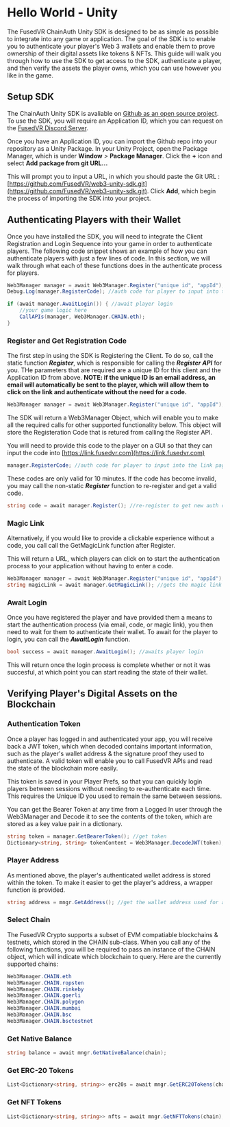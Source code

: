 # Hello World - Unity

The FusedVR ChainAuth Unity SDK is designed to be as simple as possible to integrate into any game or application. The goal of the SDK is to enable you to authenticate your player's Web 3 wallets and enable them to prove ownership of their digital assets like tokens & NFTs. This guide will walk you through how to use the SDK to get access to the SDK, authenticate a player, and then verify the assets the player owns, which you can use however you like in the game. 

## Setup SDK

The ChainAuth Unity SDK is avaliable on [Github as an open source project](https://github.com/FusedVR/web3-unity-sdk). To use the SDK, you will require an Application ID, which you can request on the [FusedVR Discord Server](https://discord.com/invite/rV8fEAmG5B).

Once you have an Application ID, you can import the Github repo into your repository as a Unity Package. In your Unity Project, open the Package Manager, which is under **Window** *>* **Package Manager**. Click the **+** icon and select **Add package from git URL...**

This will prompt you to input a URL, in which you should paste the Git URL : [https://github.com/FusedVR/web3-unity-sdk.git](https://github.com/FusedVR/web3-unity-sdk.git). Click **Add**, which begin the process of importing the SDK into your project. 

## Authenticating Players with their Wallet

Once you have installed the SDK, you will need to integrate the Client Registration and Login Sequence into your game in order to authenticate players. The following code snippet shows an example of how you can authenticate players with just a few lines of code. In this section, we will walk through what each of these functions does in the authenticate process for players. 

```csharp
Web3Manager manager = await Web3Manager.Register("unique id", "appId"); //register the client with the APIs
Debug.Log(manager.RegisterCode); //auth code for player to input into the link page received from Registration

if (await manager.AwaitLogin()) { //await player login
	//your game logic here
    CallAPIs(manager, Web3Manager.CHAIN.eth);
}
```

### Register and Get Registration Code

The first step in using the SDK is Registering the Client. To do so, call the static function ***Register***, which is responsible for calling the ***Register API*** for you. THe parameters that are required are a unique ID for this client and the Application ID from above. **NOTE: if the unique ID is an email address, an email will automatically be sent to the player, which will allow them to click on the link and authenticate without the need for a code.**

```csharp
Web3Manager manager = await Web3Manager.Register("unique id", "appId"); //register the client with the APIs
```
The SDK will return a Web3Manager Object, which will enable you to make all the required calls for other supported functionality below. This object will store the Registeration Code that is retured from calling the Register API. 

You will need to provide this code to the player on a GUI so that they can input the code into [https://link.fusedvr.com](https://link.fusedvr.com)

```csharp
manager.RegisterCode; //auth code for player to input into the link page received from Registration
```

These codes are only valid for 10 minutes. If the code has become invalid, you may call the non-static ***Register*** function to re-register and get a valid code. 

```csharp
string code = await manager.Register(); //re-register to get new auth code
```

### Magic Link

Alternatively, if you would like to provide a clickable experience without a code, you call call the GetMagicLink function after Register.

This will return a URL, which players can click on to start the authentication process to your application without having to enter a code.

```csharp
Web3Manager manager = await Web3Manager.Register("unique id", "appId"); //register the client with the APIs
string magicLink = await manager.GetMagicLink(); //gets the magic link for the player
```

### Await Login

Once you have registered the player and have provided them a means to start the authentication process (via email, code, or magic link), you then need to wait for them to authenticate their wallet. To await for the player to login, you can call the ***AwaitLogin*** function. 

```csharp
bool success = await manager.AwaitLogin(); //awaits player login
```
This will return once the login process is complete whether or not it was succesful, at which point you can start reading the state of their wallet. 

## Verifying Player's Digital Assets on the Blockchain

### Authentication Token

Once a player has logged in and authenticated your app, you will receive back a JWT token, which when decoded contains important information, such as the player's wallet address & the signature proof they used to authenticate. A valid token will enable you to call FusedVR APIs and read the state of the blockchain more easily.

This token is saved in your Player Prefs, so that you can quickly login players between sessions without needing to re-authenticate each time. This requires the Unique ID you used to remain the same between sessions.

You can get the Bearer Token at any time from a Logged In user through the Web3Manager and Decode it to see the contents of the token, which are stored as a key value pair in a dictionary. 

```csharp
string token = manager.GetBearerToken(); //get token
Dictionary<string, string> tokenContent = Web3Manager.DecodeJWT(token); //decode contents of the token as a key-value pair
```

### Player Address

As mentioned above, the player's authenticated wallet address is stored within the token. To make it easier to get the player's address, a wrapper function is provided. 

```csharp
string address = mngr.GetAddress(); //get the wallet address used for authentication
```

### Select Chain

The FusedVR Crypto supports a subset of EVM compatiable blockchains & testnets, which stored in the CHAIN sub-class. When you call any of the following functions, you will be required to pass an instance of the CHAIN object, which will indicate which blockchain to query. Here are the currently supported chains:

```csharp
Web3Manager.CHAIN.eth
Web3Manager.CHAIN.ropsten
Web3Manager.CHAIN.rinkeby
Web3Manager.CHAIN.goerli
Web3Manager.CHAIN.polygon
Web3Manager.CHAIN.mumbai
Web3Manager.CHAIN.bsc
Web3Manager.CHAIN.bsctestnet
```

### Get Native Balance

```csharp
string balance = await mngr.GetNativeBalance(chain);
```

### Get ERC-20 Tokens


```csharp
List<Dictionary<string, string>> erc20s = await mngr.GetERC20Tokens(chain);
```

### Get NFT Tokens


```csharp
List<Dictionary<string, string>> nfts = await mngr.GetNFTTokens(chain);
```
